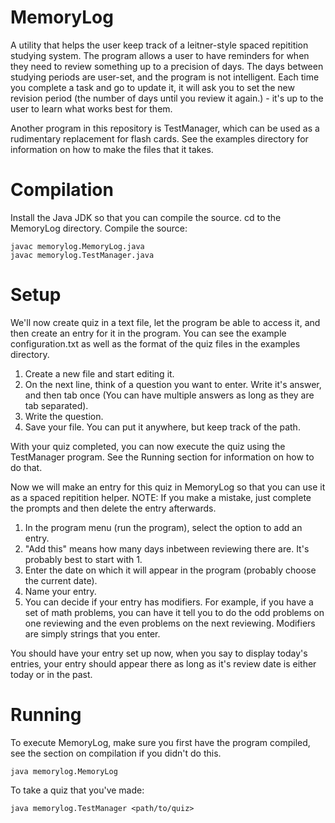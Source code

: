 # MemoryLog

A utility that helps the user keep track of a leitner-style spaced repitition studying system. The program allows a user to have reminders for when they need to review something up to a precision of days. The days between studying periods are user-set, and the program is not intelligent. Each time you complete a task and go to update it, it will ask you to set the new revision period (the number of days until you review it again.) - it's up to the user to learn what works best for them. 

Another program in this repository is TestManager, which can be used as a rudimentary replacement for flash cards. See the examples directory for information on how to make the files that it takes.
  
# Compilation

Install the Java JDK so that you can compile the source.
cd to the MemoryLog directory.
Compile the source:

	javac memorylog.MemoryLog.java
	javac memorylog.TestManager.java

# Setup

We'll now create quiz in a text file, let the program be able to access it, and then create an entry for it in the program. You can see the example configuration.txt as well as the format of the quiz files in the examples directory.

1. Create a new file and start editing it.
2. On the next line, think of a question you want to enter. Write it's answer, and then tab once (You can have multiple answers as long as they are tab separated).
3. Write the question.
4. Save your file. You can put it anywhere, but keep track of the path.

With your quiz completed, you can now execute the quiz using the TestManager program. See the Running section for information on how to do that.

Now we will make an entry for this quiz in MemoryLog so that you can use it as a spaced repitition helper.
NOTE: If you make a mistake, just complete the prompts and then delete the entry afterwards. 

1. In the program menu (run the program), select the option to add an entry.
2. "Add this" means how many days inbetween reviewing there are. It's probably best to start with 1.
3. Enter the date on which it will appear in the program (probably choose the current date).
4. Name your entry.
5. You can decide if your entry has modifiers. For example, if you have a set of math problems, you can have it tell you to do the odd problems on one reviewing and the even problems on the next reviewing. Modifiers are simply strings that you enter.

You should have your entry set up now, when you say to display today's entries, your entry should appear there as long as it's review date is either today or in the past.

# Running

To execute MemoryLog, make sure you first have the program compiled, see the section on compilation if you didn't do this.

	java memorylog.MemoryLog

To take a quiz that you've made:

	java memorylog.TestManager <path/to/quiz>
